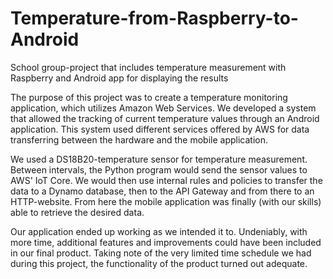# Temperature-from-Raspberry-to-Android
School group-project that includes temperature measurement with Raspberry and Android app for displaying the results

The purpose of this project was to create a temperature monitoring application, which utilizes Amazon Web Services.
We developed a system that allowed the tracking of current temperature values through an Android application. This system used different services offered by AWS for data transferring between the hardware and the mobile application.

We used a DS18B20-temperature sensor for temperature measurement. Between intervals, the Python program would send the sensor values to AWS' IoT Core. We would then use internal rules and policies to transfer the data to a Dynamo database, then to the API Gateway and from there to an HTTP-website. From here the mobile application was finally (with our skills) able to retrieve the desired data.

Our application ended up working as we intended it to. Undeniably, with more time, additional features and improvements could have been included in our final product. Taking note of the very limited time schedule we had during this project, the functionality of the product turned out adequate.
